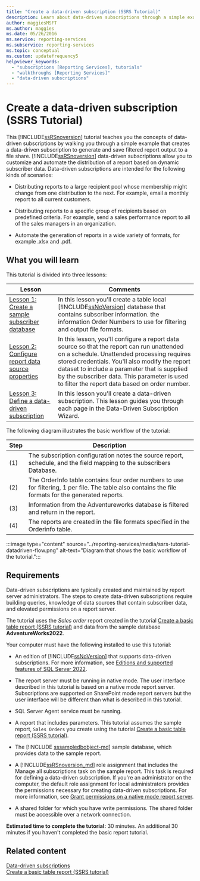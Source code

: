```yaml
---
title: "Create a data-driven subscription (SSRS Tutorial)"
description: Learn about data-driven subscriptions through a simple example that creates a data-driven subscription to generate and save filtered report output to a file share.
author: maggiesMSFT
ms.author: maggies
ms.date: 05/26/2016
ms.service: reporting-services
ms.subservice: reporting-services
ms.topic: conceptual
ms.custom: updatefrequency5
helpviewer_keywords:
  - "subscriptions [Reporting Services], tutorials"
  - "walkthroughs [Reporting Services]"
  - "data-driven subscriptions"
---
```

# Create a data-driven subscription (SSRS Tutorial)
This [!INCLUDE[ssRSnoversion](../includes/ssrsnoversion-md.md)] tutorial teaches you the concepts of data-driven subscriptions by walking you through a simple example that creates a data-driven subscription to generate and save filtered report output to a file share. 
[!INCLUDE[ssRSnoversion](../includes/ssrsnoversion-md.md)] data-driven subscriptions allow you to customize and automate the distribution of a report based on dynamic subscriber data. Data-driven subscriptions are intended for the following kinds of scenarios:  
  
-   Distributing reports to a large recipient pool whose membership might change from one distribution to the next. For example, email a monthly report to all current customers.  
  
-   Distributing reports to a specific group of recipients based on predefined criteria. For example, send a sales performance report to all of the sales managers in an organization.
+ Automate the generation of reports in a wide variety of formats, for example .xlsx and .pdf.  
  
## What you will learn  
This tutorial is divided into three lessons:  

| Lesson | Comments |
| ------ | -------- |
| [Lesson 1: Create a sample subscriber database](../reporting-services/lesson-1-creating-a-sample-subscriber-database.md) | In this lesson you'll create a table local [!INCLUDE[ssNoVersion](../includes/ssnoversion-md.md)] database that contains subscriber information. the information Order Numbers to use for filtering and output file formats. |
| [Lesson 2: Configure report data source properties](../reporting-services/lesson-2-modifying-the-report-data-source-properties.md) | In this lesson, you'll configure a report data source so that the report can run unattended on a schedule. Unattended processing requires stored credentials. You'll also modify the report dataset to include a parameter that is supplied by the subscriber data. This parameter is used to filter the report data based on order number. |
| [Lesson 3: Define a data-driven subscription](../reporting-services/lesson-3-defining-a-data-driven-subscription.md) | In this lesson you'll create a data-driven subscription. This lesson guides you through each page in the Data-Driven Subscription Wizard. |

The following diagram illustrates the basic workflow of the tutorial:

| Step    | Description |
| --------|------------ |
| (1)     | The subscription configuration notes the source report, schedule, and the field mapping to the subscribers Database. |
| (2)     | The OrderInfo table contains four order numbers to use for filtering, 1 per file. The table also contains the file formats for the generated reports. |
| (3)     | Information from the Adventureworks database is filtered and return in the report. |
| (4)     | The reports are created in the file formats specified in the Orderinfo table. |

  :::image type="content" source="../reporting-services/media/ssrs-tutorial-datadriven-flow.png" alt-text="Diagram that shows the basic workflow of the tutorial.":::
  
## Requirements  
Data-driven subscriptions are typically created and maintained by report server administrators. The steps to create data-driven subscriptions require building queries, knowledge of data sources that contain subscriber data, and elevated permissions on a report server.  
  
The tutorial uses the *Sales order* report created in the tutorial [Create a basic table report &#40;SSRS tutorial&#41;](../reporting-services/create-a-basic-table-report-ssrs-tutorial.md) and data from the sample database **AdventureWorks2022**.  
  
Your computer must have the following installed to use this tutorial:  
  
-   An edition of [!INCLUDE[ssNoVersion](../includes/ssnoversion-md.md)] that supports data-driven subscriptions. For more information, see [Editions and supported features of SQL Server 2022](../sql-server/editions-and-components-of-sql-server-2022.md).
  
-   The report server must be running in native mode. The user interface described in this tutorial is based on a native mode report server. Subscriptions are supported on SharePoint mode report servers but the user interface will be different than what is described in this tutorial.  
  
-   SQL Server Agent service must be running.  
  
-   A report that includes parameters. This tutorial assumes the sample report, `Sales Orders` you create using the tutorial [Create a basic table report &#40;SSRS tutorial&#41;](../reporting-services/create-a-basic-table-report-ssrs-tutorial.md).  
  
-   The [!INCLUDE [sssampledbobject-md](../includes/sssampledbobject-md.md)] sample database, which provides data to the sample report.  
  
-   A [!INCLUDE[ssRSnoversion_md](../includes/ssrsnoversion-md.md)] role assignment that includes the Manage all subscriptions task on the sample report. This task is required for defining a data-driven subscription. If you're an administrator on the computer, the default role assignment for local administrators provides the permissions necessary for creating data-driven subscriptions. For more information, see [Grant permissions on a native mode report server](../reporting-services/security/granting-permissions-on-a-native-mode-report-server.md).  
  
-   A shared folder for which you have write permissions. The shared folder must be accessible over a network connection.  
  
**Estimated time to complete the tutorial:** 30 minutes. An additional 30 minutes if you haven't completed the basic report tutorial.  
  
## Related content  
[Data-driven subscriptions](../reporting-services/subscriptions/data-driven-subscriptions.md)  
[Create a basic table report &#40;SSRS tutorial&#41;](../reporting-services/create-a-basic-table-report-ssrs-tutorial.md)
 

